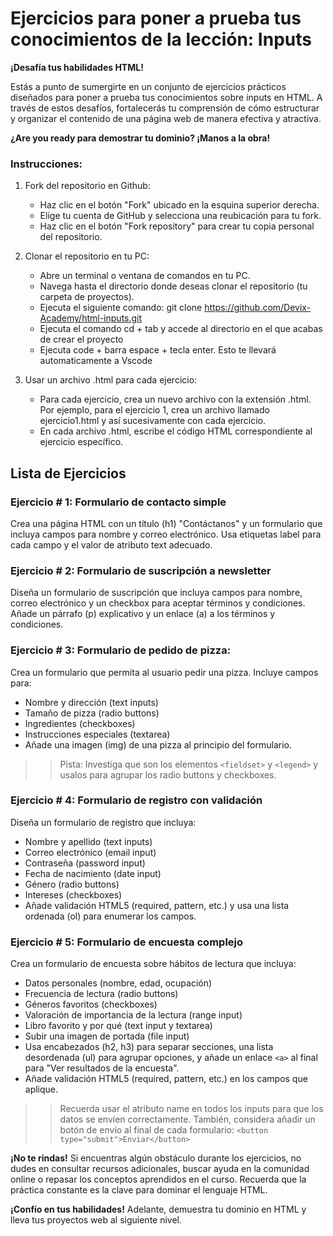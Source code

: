 # Ejercicios para poner a prueba tus conocimientos de la lección: Inputs

**¡Desafía tus habilidades HTML!**

Estás a punto de sumergirte en un conjunto de ejercicios prácticos diseñados para poner a prueba tus conocimientos sobre inputs en HTML. A través de estos desafíos, fortalecerás tu comprensión de cómo estructurar y organizar el contenido de una página web de manera efectiva y atractiva.

**¿Are you ready para demostrar tu dominio? ¡Manos a la obra!**

### Instrucciones:
1. Fork del repositorio en Github:

    * Haz clic en el botón "Fork" ubicado en la esquina superior derecha.
    * Elige tu cuenta de GitHub y selecciona una reubicación para tu fork.
    * Haz clic en el botón "Fork repository" para crear tu copia personal del repositorio.

2. Clonar el repositorio en tu PC:

    * Abre un terminal o ventana de comandos en tu PC.
    * Navega hasta el directorio donde deseas clonar el repositorio (tu carpeta de proyectos).
    * Ejecuta el siguiente comando: git clone https://github.com/Devix-Academy/html-inputs.git
    * Ejecuta el comando cd + tab y accede al directorio en el que acabas de crear el proyecto
    * Ejecuta code + barra espace + tecla enter. Esto te llevará automaticamente a Vscode
    

3. Usar un archivo .html para cada ejercicio:

    * Para cada ejercicio, crea un nuevo archivo con la extensión .html. Por ejemplo, para el ejercicio 1, crea un archivo llamado ejercicio1.html y así sucesivamente con cada ejercicio.
    * En cada archivo .html, escribe el código HTML correspondiente al ejercicio específico.


## Lista de Ejercicios

### Ejercicio # 1: Formulario de contacto simple
Crea una página HTML con un título (h1) "Contáctanos" y un formulario que incluya campos para nombre y correo electrónico. Usa etiquetas label para cada campo y el valor de atributo text adecuado.

### Ejercicio # 2: Formulario de suscripción a newsletter
Diseña un formulario de suscripción que incluya campos para nombre, correo electrónico y un checkbox para aceptar términos y condiciones. Añade un párrafo (p) explicativo y un enlace (a) a los términos y condiciones.

### Ejercicio # 3: Formulario de pedido de pizza:
Crea un formulario que permita al usuario pedir una pizza. Incluye campos para:

* Nombre y dirección (text inputs)
* Tamaño de pizza (radio buttons)
* Ingredientes (checkboxes)
* Instrucciones especiales (textarea)
* Añade una imagen (img) de una pizza al principio del formulario.

>> Pista: Investiga que son los elementos `<fieldset>` y `<legend>` y usalos para agrupar los radio buttons y checkboxes.

### Ejercicio # 4: Formulario de registro con validación
Diseña un formulario de registro que incluya:

* Nombre y apellido (text inputs)
* Correo electrónico (email input)
* Contraseña (password input)
* Fecha de nacimiento (date input)
* Género (radio buttons)
* Intereses (checkboxes)
* Añade validación HTML5 (required, pattern, etc.) y usa una lista ordenada (ol) para enumerar los campos.
    
### Ejercicio # 5: Formulario de encuesta complejo
Crea un formulario de encuesta sobre hábitos de lectura que incluya:

* Datos personales (nombre, edad, ocupación)
* Frecuencia de lectura (radio buttons)
* Géneros favoritos (checkboxes)
* Valoración de importancia de la lectura (range input)
* Libro favorito y por qué (text input y textarea)
* Subir una imagen de portada (file input)
* Usa encabezados (h2, h3) para separar secciones, una lista desordenada (ul) para agrupar opciones, y añade un enlace `<a>` al final para "Ver resultados de la encuesta".
* Añade validación HTML5 (required, pattern, etc.) en los campos que aplique.

>> Recuerda usar el atributo name en todos los inputs para que los datos se envíen correctamente. También, considera añadir un botón de envío al final de cada formulario: `<button type="submit">Enviar</button>`

**¡No te rindas!** Si encuentras algún obstáculo durante los ejercicios, no dudes en consultar recursos adicionales, buscar ayuda en la comunidad online o repasar los conceptos aprendidos en el curso. Recuerda que la práctica constante es la clave para dominar el lenguaje HTML.

**¡Confío en tus habilidades!** Adelante, demuestra tu dominio  en HTML y lleva tus proyectos web al siguiente nivel.
